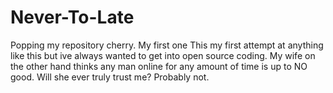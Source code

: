 # Never-To-Late
Popping my repository cherry. My first one
This my first attempt at anything like this but ive always wanted to get into open source coding. My wife on the other hand thinks any man online for any amount of time is up to NO good. Will she ever truly trust me? Probably not.
